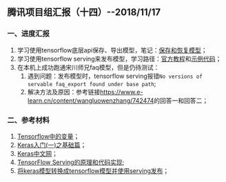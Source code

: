 ## 腾讯项目组汇报（十四）--2018/11/17

### 一、进度汇报

1. 学习使用tensorflow底层api保存、导出模型，笔记：[保存和恢复模型](https://nbviewer.jupyter.org/github/charosen/ClassNotes/blob/master/NeuralNetwork/tensorflow_learnings/2_5_tf_lowapi_save_restore.ipynb)；
2. 学习使用tensorflow serving来发布模型，学习路径：[官方教程](https://github.com/tensorflow/serving/blob/master/tensorflow_serving/g3doc/serving_basic.md)和[示例代码](https://github.com/tensorflow/serving/blob/master/tensorflow_serving/example/mnist_saved_model.py)；
3. 在本机上成功跑通宋川师兄faq模型，但是仍待测试：
    1. 遇到问题：发布模型时，tensorflow serving报错`No versions of servable faq_export found under base path`;
    2. 解决方法及原因：参考链接<https://www.e-learn.cn/content/wangluowenzhang/742474>的回答一和回答二；



### 二、参考材料

1. [Tensorflow中的变量](https://blog.csdn.net/chinagreenwall/article/details/80697400)；
2. [Keras入门(一)之基础篇](https://blog.csdn.net/zdy0_2004/article/details/74736656)；
3. [Keras中文网](https://keras.io/zh/getting-started/)；
4. [TensorFlow Serving的原理和代码实现](https://blog.csdn.net/xlie/article/details/81949947);
5. [将keras模型转换成tensorflow模型并使用serving发布](https://blog.csdn.net/zwqjoy/article/details/80854304)；
